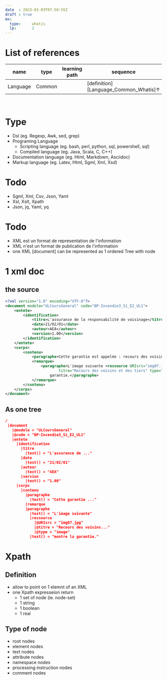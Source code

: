 ```yaml
---
date  : 2023-02-03T07:58:55Z
draft : true
mx:  
  type:     whatis
  lp:       2
---
```




# List of references
|name|type|learning path|sequence|view|desc|
|-|-|-|-|-|-|
|Language|Common||[definition][Language_Common_Whatis]&uarr;|
<br>



# Type
- Dsl (eg. Regexp, Awk, sed, grep)
- Programing Language
  - Scripting language (eg. bash, perl, python, sql, powershell, sql)
  - Compiled language (eg. Java, Scala, C, C++)
- Documentation language (eg. Html, Markdown, Asciidoc)
- Markup language (eg. Latex, Html, Sgml, Xml, Xsd)

# Todo
- Sgml, Xml, Csv, Json, Yaml
- Xsl, Xslt, Xpath
- Json, jq, Yaml, yq

# Todo
- XML est un format de representation de l'information
- XML n'est un format de publication de l'information
- one XML [document] can be represented as 1 ordered Tree with node

# 1 xml doc
## the source
```xml
<?xml version="1.0" encoding="UTF-8"?>
<document modele="ULCoursGeneral" code="BP-Incendie3_S1_E2_UL1">
    <entete>
        <identification>
            <titre>L'assurance de la responsabilité de voisinage</titre>
            <date>21/02/01</date>
            <auteur>AEA</auteur>
            <version>1.00</version>
        </identification>
    </entete>
    <corps>
        <contenu>
            <paragraphe>Cette garantie est appelée : recours des voisins et des tiers.</paragraphe>
            <remarque>
                <paragraphe>L'image suivante <ressource URIsrc="img07.jpg"
                        titre="Recours des voisins et des tiers" type="image"/> montre la
                    garantie.</paragraphe>
            </remarque>
        </contenu>
    </corps>
</document>
```

## As one tree
```json
/
 |document
   |@modele = "ULCoursGeneral"
   |@code = "BP-Incendie3_S1_E2_UL1"
   |entete
     |identification
       |titre 
         |text() = "L'assurance de ..."
       |date 
         |text() = "21/02/01"
       |auteur
         |text() = "AEA"
       |version
         |text() = "1.00"
     |corps
       |contenu
         |paragraphe
           |text() = "Cette garantie ..."
         |remarque
         |paragraphe
           |text() = "L'image suivante"
           |ressource
             |@URIsrc = "img07.jpg"
             |@titre = "Recours des voisins..."
             |@type = "image"
           |text() = "montre la garantie."
```

# Xpath
## Definition
- allow to point on 1 elemnt of an XML
- one Xpath expresseion return
  - 1 set of node (ie. node-set)
  - 1 string
  - 1 boolean
  - 1 real
## Type of node
- root nodes
- element nodes
- text nodes
- attribute nodes
- namespace nodes
- processing instruction nodes
- comment nodes


